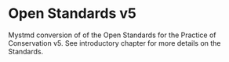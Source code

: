 # Open Standards v5

Mystmd conversion of of the Open Standards for the Practice of Conservation v5. See introductory chapter for more details on the Standards.